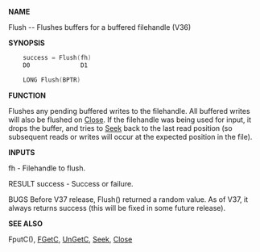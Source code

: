 
**NAME**

Flush -- Flushes buffers for a buffered filehandle (V36)

**SYNOPSIS**

```c
    success = Flush(fh)
    D0              D1

    LONG Flush(BPTR)

```
**FUNCTION**

Flushes any pending buffered writes to the filehandle.  All buffered
writes will also be flushed on [Close](Close.md).  If the filehandle was being
used for input, it drops the buffer, and tries to [Seek](Seek.md) back to the
last read position  (so subsequent reads or writes will occur at the
expected position in the file).

**INPUTS**

fh      - Filehandle to flush.

RESULT
success - Success or failure.

BUGS
Before V37 release, Flush() returned a random value.  As of V37,
it always returns success (this will be fixed in some future
release).

**SEE ALSO**

FputC(), [FGetC](FGetC.md), [UnGetC](UnGetC.md), [Seek](Seek.md), [Close](Close.md)
